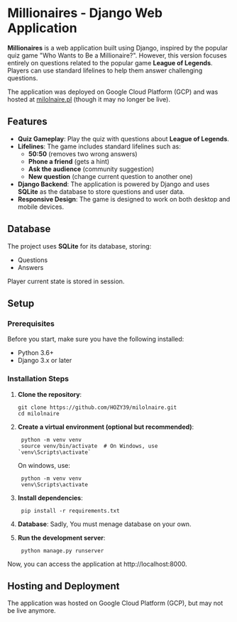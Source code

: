 # Millionaires  - Django Web Application

**Millionaires** is a web application built using Django, inspired by the popular quiz game "Who Wants to Be a Millionaire?". However, this version focuses entirely on questions related to the popular game **League of Legends**. Players can use standard lifelines to help them answer challenging questions.

The application was deployed on Google Cloud Platform (GCP) and was hosted at [milolnaire.pl](https://milolnaire.pl) (though it may no longer be live).

## Features

- **Quiz Gameplay**: Play the quiz with questions about **League of Legends**.
- **Lifelines**: The game includes standard lifelines such as:
  - **50:50** (removes two wrong answers)
  - **Phone a friend** (gets a hint)
  - **Ask the audience** (community suggestion)
  - **New question** (change current question to another one)
- **Django Backend**: The application is powered by Django and uses **SQLite** as the database to store questions and user data.
- **Responsive Design**: The game is designed to work on both desktop and mobile devices.

## Database

The project uses **SQLite** for its database, storing:
- Questions
- Answers

Player current state is stored in session.

## Setup

### Prerequisites
Before you start, make sure you have the following installed:
- Python 3.6+
- Django 3.x or later

### Installation Steps

1. **Clone the repository**:

   ```
   git clone https://github.com/HOZY39/milolnaire.git
   cd milolnaire
   ```
2. **Create a virtual environment (optional but recommended)**:
   ```
    python -m venv venv
    source venv/bin/activate  # On Windows, use `venv\Scripts\activate`
    ```
   On windows, use:
   ```
    python -m venv venv
    venv\Scripts\activate
    ```
3. **Install dependencies**:
   ```
    pip install -r requirements.txt
    ```
4. **Database**:
   Sadly, You must menage database on your own.
5. **Run the development server**:
   ```
    python manage.py runserver
    ```
Now, you can access the application at http://localhost:8000.

## Hosting and Deployment

The application was hosted on Google Cloud Platform (GCP), but may not be live anymore.
